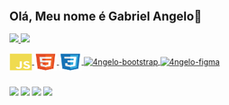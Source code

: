 ## Olá, Meu nome é Gabriel Angelo👋
<div align="left">
  <a href="https://github.com/4ngelo0">
  <img height="180em" src="https://github-readme-stats.vercel.app/api?username=4ngelo0&show_icons=true&theme=gruvbox&include_all_commits=true&count_private=true"/>
  <img height="180em" src="https://github-readme-stats.vercel.app/api/top-langs/?username=4ngelo0&layout=compact&langs_count=7&theme=gruvbox"/>
</div>
  <div style="display: inline_block"><br>
  <img align="center" alt="4ngelo-Js" height="30" width="40" src="https://raw.githubusercontent.com/devicons/devicon/master/icons/javascript/javascript-plain.svg">
  <img align="center" alt="4ngelo-HTML" height="30" width="40" src="https://raw.githubusercontent.com/devicons/devicon/master/icons/html5/html5-original.svg">
  <img align="center" alt="4ngelo-CSS" height="30" width="40" src="https://raw.githubusercontent.com/devicons/devicon/master/icons/css3/css3-original.svg">
  <img align="center" alt="4ngelo-bootstrap" height="30" width="40" src="https://cdn.jsdelivr.net/gh/devicons/devicon/icons/bootstrap/bootstrap-original.svg" />
    <img align="center" alt="4ngelo-figma" height="30" width="40" src="https://cdn.jsdelivr.net/gh/devicons/devicon/icons/figma/figma-original.svg" />


</div>
  
  ##
  
<div> 
  <a href="https://www.instagram.com/gabriel_b4rros/" target="_blank"><img src="https://img.shields.io/badge/-Instagram-%23E4405F?style=for-the-badge&logo=instagram&logoColor=white" target="_blank"></a>
  <a href="github.com/4ngelo0" target="_blank"><img src="https://img.shields.io/badge/GitHub-100000?style=for-the-badge&logo=github&logoColor=white" target="_blank"></a>
  <a href = "mailto:gabrielb4rr00s@gmail.com"><img src="https://img.shields.io/badge/-Gmail-%23333?style=for-the-badge&logo=gmail&logoColor=white" target="_blank"></a>
  <a href="https://www.linkedin.com/in/gabriel-angelo-564713234/" target="_blank"><img src="https://img.shields.io/badge/-LinkedIn-%230077B5?style=for-the-badge&logo=linkedin&logoColor=white" target="_blank"></a> 
  </div>
